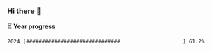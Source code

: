 ### Hi there :wave:

:hourglass_flowing_sand: **Year progress**

```txt
2024 [##############################                    ] 61.2%
```
